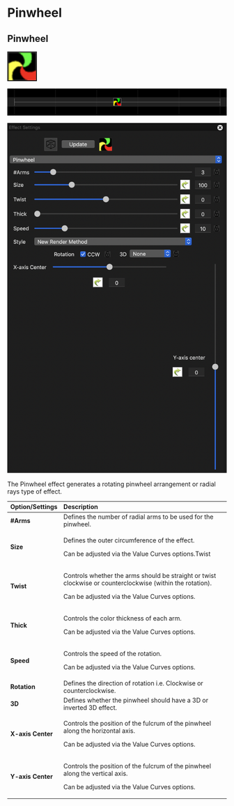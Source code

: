 # Pinwheel

## Pinwheel

![Icon](../../.gitbook/assets/image%20%28207%29.png)

![Sequencer Grid](../../.gitbook/assets/image%20%28640%29.png)

![](../../.gitbook/assets/image%20%28480%29.png)

The Pinwheel effect generates a rotating pinwheel arrangement or radial rays type of effect.

<table>
  <thead>
    <tr>
      <th style="text-align:left">Option/Settings</th>
      <th style="text-align:left">Description</th>
    </tr>
  </thead>
  <tbody>
    <tr>
      <td style="text-align:left"><b>#Arms</b>
      </td>
      <td style="text-align:left">Defines the number of radial arms to be used for the pinwheel.</td>
    </tr>
    <tr>
      <td style="text-align:left"><b>Size</b>
      </td>
      <td style="text-align:left">
        <p>Defines the outer circumference of the effect.</p>
        <p>Can be adjusted via the Value Curves options.Twist</p>
      </td>
    </tr>
    <tr>
      <td style="text-align:left"><b>Twist</b>
      </td>
      <td style="text-align:left">
        <p>Controls whether the arms should be straight or twist clockwise or counterclockwise
          (within the rotation).</p>
        <p>Can be adjusted via the Value Curves options.</p>
      </td>
    </tr>
    <tr>
      <td style="text-align:left"><b>Thick</b>
      </td>
      <td style="text-align:left">
        <p>Controls the color thickness of each arm.</p>
        <p>Can be adjusted via the Value Curves options.</p>
      </td>
    </tr>
    <tr>
      <td style="text-align:left"><b>Speed</b>
      </td>
      <td style="text-align:left">
        <p>Controls the speed of the rotation.</p>
        <p>Can be adjusted via the Value Curves options.</p>
      </td>
    </tr>
    <tr>
      <td style="text-align:left"><b>Rotation</b>
      </td>
      <td style="text-align:left">Defines the direction of rotation i.e. Clockwise or counterclockwise.</td>
    </tr>
    <tr>
      <td style="text-align:left"><b>3D</b>
      </td>
      <td style="text-align:left">Defines whether the pinwheel should have a 3D or inverted 3D effect.</td>
    </tr>
    <tr>
      <td style="text-align:left"><b>X-axis Center</b>
      </td>
      <td style="text-align:left">
        <p>Controls the position of the fulcrum of the pinwheel along the horizontal
          axis.</p>
        <p>Can be adjusted via the Value Curves options.</p>
      </td>
    </tr>
    <tr>
      <td style="text-align:left"><b>Y-axis Center</b>
      </td>
      <td style="text-align:left">
        <p>Controls the position of the fulcrum of the pinwheel along the vertical
          axis.</p>
        <p>Can be adjusted via the Value Curves options.</p>
      </td>
    </tr>
  </tbody>
</table>